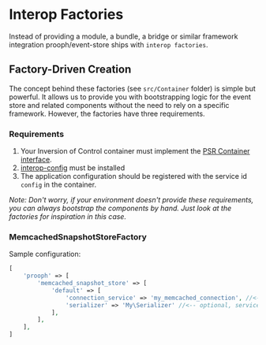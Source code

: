 
# Interop Factories

Instead of providing a module, a bundle, a bridge or similar framework integration prooph/event-store ships with `interop factories`.

## Factory-Driven Creation

The concept behind these factories (see `src/Container` folder) is simple but powerful. It allows us to provide you with bootstrapping logic for the event store and related components
without the need to rely on a specific framework. However, the factories have three requirements.

### Requirements

1. Your Inversion of Control container must implement the [PSR Container interface](https://github.com/php-fig/container).
2. [interop-config](https://github.com/sandrokeil/interop-config) must be installed
3. The application configuration should be registered with the service id `config` in the container.

*Note: Don't worry, if your environment doesn't provide these requirements, you can
always bootstrap the components by hand. Just look at the factories for inspiration in this case.*

### MemcachedSnapshotStoreFactory

Sample configuration:

```php
[
    'prooph' => [
        'memcached_snapshot_store' => [
            'default' => [
                'connection_service' => 'my_memcached_connection', //<-- service name of your memcached connection
                'serializer' => 'My\Serializer' //<-- optional, service name of a custom serializer
            ],
        ],
    ],
]
```

